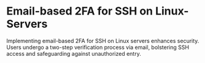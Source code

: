 # Email-based 2FA for SSH on Linux-Servers
Implementing email-based 2FA for SSH on Linux servers enhances security. Users undergo a two-step verification process via email, bolstering SSH access and safeguarding against unauthorized entry.
